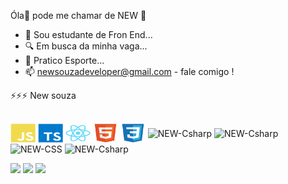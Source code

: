 Óla👋
pode me chamar de NEW 🤙



- 🔭 Sou estudante de Fron End...
- 🔍 Em busca da minha vaga...
- 🥎 Pratico Esporte...
- 📫 newsouzadeveloper@gmail.com - fale comigo !


⚡⚡⚡ New souza

<div style="display: inline_block"><br>
  <img align="center" alt="NEW-Js" height="30" width="40" src="https://raw.githubusercontent.com/devicons/devicon/master/icons/javascript/javascript-plain.svg">
  <img align="center" alt="NEW-Ts" height="30" width="40" src="https://raw.githubusercontent.com/devicons/devicon/master/icons/typescript/typescript-plain.svg">
  <img align="center" alt="NEW-React" height="30" width="40" src="https://raw.githubusercontent.com/devicons/devicon/master/icons/react/react-original.svg">
  <img align="center" alt="NEW-HTML" height="30" width="40" src="https://raw.githubusercontent.com/devicons/devicon/master/icons/html5/html5-original.svg">
  <img align="center" alt="NEW-CSS" height="30" width="40" src="https://raw.githubusercontent.com/devicons/devicon/master/icons/css3/css3-original.svg">
  <img align="center" alt="NEW-Csharp" height="40" width="60" src="https://cdn.jsdelivr.net/gh/devicons/devicon@latest/icons/firebase/firebase-original.svg" />
  <img align="center" alt="NEW-Csharp" height="40" width="60" src="https://cdn.jsdelivr.net/gh/devicons/devicon@latest/icons/wordpress/wordpress-plain.svg" />
  <img align="center" alt="NEW-CSS" height="60" width="40" src="https://cdn.jsdelivr.net/gh/devicons/devicon@latest/icons/nodejs/nodejs-original-wordmark.svg" />
  <img align="center" alt="NEW-Csharp" height="110" width="80"  src="https://cdn.jsdelivr.net/gh/devicons/devicon@latest/icons/tailwindcss/tailwindcss-original-wordmark.svg" />       
  

          
</div>
  
   
  <a href="https://www.linkedin.com/in/new-souza-7583a6297/" target="_blank"><img src="https://img.shields.io/badge/-LinkedIn-%230077B5?style=for-the-badge&logo=linkedin&logoColor=white" target="_blank"></a> 
  <a href = "newsouzadeveloper@gmail.com"><img src="https://img.shields.io/badge/-Gmail-%23333?style=for-the-badge&logo=gmail&logoColor=white" target="_blank"></a>
  <a href="https://www.instagram.com/newsouz/" target="_blank"><img src="https://img.shields.io/badge/-Instagram-%23E4405F?style=for-the-badge&logo=instagram&logoColor=white" target="_blank"></a>
 
<div> 

</div>
